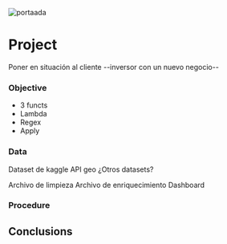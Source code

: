![portaada](https://github.com/Ironhack-Data-Madrid-Febrero-2021/Hey-I-am-a-data-analyst./blob/main/images/portadaw3.jpg)
# Project 
Poner en situación al cliente --inversor con un nuevo negocio--

### Objective
- 3 functs
- Lambda
- Regex
- Apply

### Data
Dataset de kaggle
API geo
¿Otros datasets?

Archivo de limpieza
Archivo de enriquecimiento
Dashboard



### Procedure




## Conclusions
